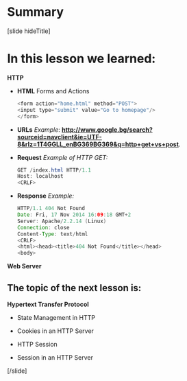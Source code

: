 # Summary

[slide hideTitle]

# In this lesson we learned:

**HTTP**

- **HTML** Forms and Actions
    ```java
    <form action="home.html" method="POST">
    <input type="submit" value="Go to homepage"/>
    </form>
    ```
- **URLs**
    *Example*: **http://www.google.bg/search?sourceid=navclient&ie=UTF-8&rlz=1T4GGLL_enBG369BG369&q=http+get+vs+post**.
- **Request**
    *Example of HTTP GET:*

    ```java
    GET /index.html HTTP/1.1 
    Host: localhost​
    <CRLF>
    ```
- **Response**
    *Example:*

    ```java
    HTTP/1.1 404 Not Found​
    Date: Fri, 17 Nov 2014 16:09:18 GMT+2​
    Server: Apache/2.2.14 (Linux)​
    Connection: close​
    Content-Type: text/html​
    <CRLF>
    <html><head><title>404 Not Found</title></head>​
    <body>
    ```
**Web Server**

## The topic of the next lesson is:

**Hypertext Transfer Protocol**

- State Management in HTTP

- Cookies in an HTTP Server

- HTTP Session

- Session in an HTTP Server

[/slide]